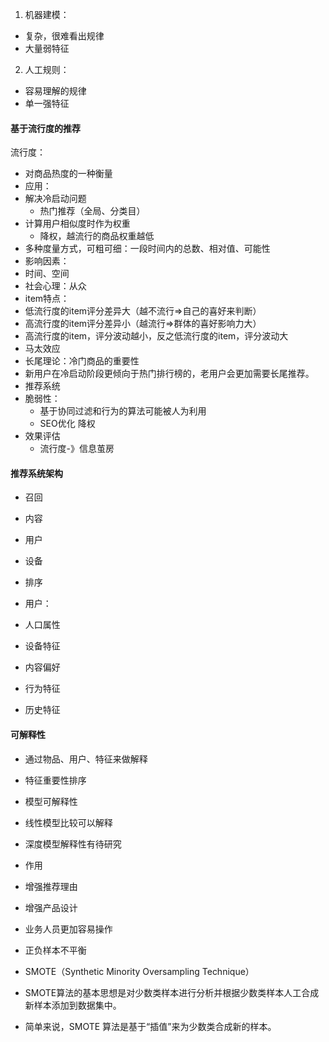 
1. 机器建模：
  - 复杂，很难看出规律
  - 大量弱特征
2. 人工规则：
  - 容易理解的规律
  - 单一强特征
  

#### 基于流行度的推荐

流行度：

- 对商品热度的一种衡量
- 应用：
 - 解决冷启动问题
   - 热门推荐（全局、分类目）
 - 计算用户相似度时作为权重
   - 降权，越流行的商品权重越低
- 多种度量方式，可粗可细：一段时间内的总数、相对值、可能性
- 影响因素：
 - 时间、空间
 - 社会心理：从众
- item特点：
 - 低流行度的item评分差异大（越不流行=>自己的喜好来判断）
 - 高流行度的item评分差异小（越流行=>群体的喜好影响力大）
 - 高流行度的item，评分波动越小，反之低流行度的item，评分波动大
- 马太效应
- 长尾理论：冷门商品的重要性
- 新用户在冷启动阶段更倾向于热门排行榜的，老用户会更加需要长尾推荐。
- 推荐系统
 - 脆弱性：
   - 基于协同过滤和行为的算法可能被人为利用
   - SEO优化 降权
 - 效果评估
   - 流行度-》信息茧房
   
   
#### 推荐系统架构
- 召回
 - 内容
 - 用户
 - 设备
- 排序

- 用户：
 - 人口属性
 - 设备特征
 - 内容偏好
 - 行为特征
 - 历史特征


#### 可解释性
- 通过物品、用户、特征来做解释
 - 特征重要性排序
- 模型可解释性
 - 线性模型比较可以解释
 - 深度模型解释性有待研究
- 作用
 - 增强推荐理由
 - 增强产品设计
 - 业务人员更加容易操作

- 正负样本不平衡
 - SMOTE（Synthetic Minority Oversampling Technique）
 - SMOTE算法的基本思想是对少数类样本进行分析并根据少数类样本人工合成新样本添加到数据集中。
 - 简单来说，SMOTE 算法是基于“插值”来为少数类合成新的样本。
